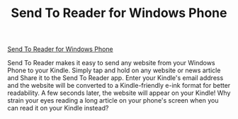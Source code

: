 ﻿---
layout: post
title: "Send To Reader for Windows Phone"
---

[Send To Reader for Windows Phone](http://www.windowsphone.com/en-us/store/app/send-to-reader/484696ad-b696-4d62-82a8-207d5e17e4b3)

Send To Reader makes it easy to send any website from your Windows Phone to your Kindle. Simply tap and hold on any website or news article and Share it to the Send To Reader app. Enter your Kindle's email address and the website will be converted to a Kindle-friendly e-ink format for better readability. A few seconds later, the website will appear on your Kindle! Why strain your eyes reading a long article on your phone's screen when you can read it on your Kindle instead?
